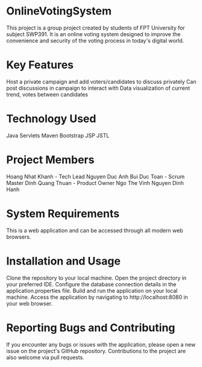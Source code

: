 # OnlineVotingSystem
This project is a group project created by students of FPT University for subject SWP391. It is an online voting system designed to improve the convenience and security of the voting process in today's digital world.

# Key Features
Host a private campaign and add voters/candidates to discuss privately
Can post discussions in campaign to interact with
Data visualization of current trend, votes between candidates
# Technology Used
Java Servlets
Maven
Bootstrap
JSP
JSTL
# Project Members
Hoang Nhat Khanh - Tech Lead
Nguyen Duc Anh
Bui Duc Toan - Scrum Master
Dinh Quang Thuan - Product Owner
Ngo The Vinh
Nguyen Dinh Hanh
# System Requirements
This is a web application and can be accessed through all modern web browsers.

# Installation and Usage
Clone the repository to your local machine.
Open the project directory in your preferred IDE.
Configure the database connection details in the application.properties file.
Build and run the application on your local machine.
Access the application by navigating to http://localhost:8080 in your web browser.
# Reporting Bugs and Contributing
If you encounter any bugs or issues with the application, please open a new issue on the project's GitHub repository. Contributions to the project are also welcome via pull requests.